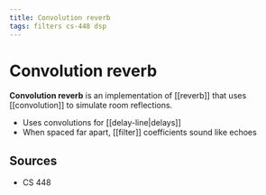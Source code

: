 ```yaml
---
title: Convolution reverb
tags: filters cs-448 dsp
---
```


# Convolution reverb

**Convolution reverb** is an implementation of [[reverb]] that uses [[convolution]] to simulate room reflections.

- Uses convolutions for [[delay-line|delays]]
- When spaced far apart, [[filter]] coefficients sound like echoes

## Sources

- CS 448
